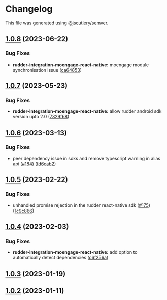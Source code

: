 # Changelog

This file was generated using [@jscutlery/semver](https://github.com/jscutlery/semver).

## [1.0.8](https://github.com/rudderlabs/rudder-sdk-react-native/compare/rudder-integration-moengage-react-native@1.0.7...rudder-integration-moengage-react-native@1.0.8) (2023-06-22)


### Bug Fixes

* **rudder-integration-moengage-react-native:** moengage module synchronisation issue ([ca64853](https://github.com/rudderlabs/rudder-sdk-react-native/commit/ca64853bedff42270e19d1a842d15f3b6b30102d))

## [1.0.7](https://github.com/rudderlabs/rudder-sdk-react-native/compare/rudder-integration-moengage-react-native@1.0.6...rudder-integration-moengage-react-native@1.0.7) (2023-05-23)


### Bug Fixes

* **rudder-integration-moengage-react-native:** allow rudder android sdk version upto 2.0 ([7329f68](https://github.com/rudderlabs/rudder-sdk-react-native/commit/7329f6813f5886a77557f46e4d9aa437e59442e7))

## [1.0.6](https://github.com/rudderlabs/rudder-sdk-react-native/compare/rudder-integration-moengage-react-native@1.0.5...rudder-integration-moengage-react-native@1.0.6) (2023-03-13)


### Bug Fixes

* peer dependency issue in sdks and remove typescript warning in alias api ([#184](https://github.com/rudderlabs/rudder-sdk-react-native/issues/184)) ([fd6cab2](https://github.com/rudderlabs/rudder-sdk-react-native/commit/fd6cab262d1cba21dfd7129caa1a53d614cb7783))

## [1.0.5](https://github.com/rudderlabs/rudder-sdk-react-native/compare/rudder-integration-moengage-react-native@1.0.4...rudder-integration-moengage-react-native@1.0.5) (2023-02-22)


### Bug Fixes

* unhandled promise rejection in the rudder react-native sdk ([#175](https://github.com/rudderlabs/rudder-sdk-react-native/issues/175)) ([1c9c866](https://github.com/rudderlabs/rudder-sdk-react-native/commit/1c9c866dfd59ef751075ccbcbece36efd891d50b))

## [1.0.4](https://github.com/rudderlabs/rudder-sdk-react-native/compare/rudder-integration-moengage-react-native@1.0.3...rudder-integration-moengage-react-native@1.0.4) (2023-02-03)


### Bug Fixes

* **rudder-integration-moengage-react-native:** add option to automatically detect dependencies ([c6f256a](https://github.com/rudderlabs/rudder-sdk-react-native/commit/c6f256aa7992c0a051ef47506dc247c84d9719d0))

## [1.0.3](https://github.com/rudderlabs/rudder-sdk-react-native/compare/rudder-integration-moengage-react-native@1.0.2...rudder-integration-moengage-react-native@1.0.3) (2023-01-19)

## [1.0.2](https://github.com/rudderlabs/rudder-sdk-react-native/compare/rudder-integration-moengage-react-native-1.0.1...rudder-integration-moengage-react-native-1.0.2) (2023-01-11)
